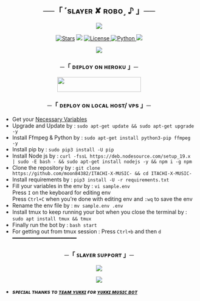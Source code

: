 <h2 align="center">
    ──「 ˹sʟᴀʏᴇʀ ✘ ʀᴏʙᴏ˼ ♪ 」──
</h2>

<p align="center">
  <img src="https://telegra.ph/file/cad7038fe82e47f79c609.jpg">
</p>

<p align="center">
<a href="https://github.com/moon84382/ITACHI-X-MUSIC-/stargazers"><img src="https://img.shields.io/github/stars/moon84382/ITACHI-X-MUSIC-?color=black&logo=github&logoColor=black&style=for-the-badge" alt="Stars" /></a>
<a href="https://github.com/moon84382/ITACHI-X-MUSIC-/network/members"> <img src="https://img.shields.io/github/forks/moon84382/ITACHI-X-MUSIC-?color=black&logo=github&logoColor=black&style=for-the-badge" /></a>
<a href="https://github.com/moon84382/ITACHI-X-MUSIC-/blob/master/LICENSE"> <img src="https://img.shields.io/badge/License-MIT-blueviolet?style=for-the-badge" alt="License" /> </a>
<a href="https://www.python.org/"> <img src="https://img.shields.io/badge/Written%20in-Python-orange?style=for-the-badge&logo=python" alt="Python" /> </a>
<a href="https://github.com/moon84382/ITACHI-X-MUSIC-/commits/moon84382"> <img src="https://img.shields.io/github/last-commit/moon84382/ITACHI-X-MUSIC-?color=blue&logo=github&logoColor=green&style=for-the-badge" /></a>
</p>

<p align="center">
  <img src="https://telegra.ph/file/cad7038fe82e47f79c609.jpg">
</p>

<h3 align="center">
    ─「 ᴅᴇᴩʟᴏʏ ᴏɴ ʜᴇʀᴏᴋᴜ 」─
</h3>

<p align="center"><a href="https://dashboard.heroku.com/new?template=https://github.com/moon84382/ITACHI-X-MUSIC-"> <img src="https://img.shields.io/badge/Deploy%20On%20Heroku-black?style=for-the-badge&logo=heroku" width="220" height="38.45"/></a></p>

<h3 align="center">
    ─「 ᴅᴇᴩʟᴏʏ ᴏɴ ʟᴏᴄᴀʟ ʜᴏsᴛ/ ᴠᴘs 」─
</h3>

- Get your [Necessary Variables](https://github.com/moon84382/ITACHI-X-MUSIC-/blob/master/sample.env)
- Upgrade and Update by :
`sudo apt-get update && sudo apt-get upgrade -y`
- Install Ffmpeg & Python by :
`sudo apt-get install python3-pip ffmpeg -y`
- Install pip by :
`sudo pip3 install -U pip`
- Install Node js by :
`curl -fssL https://deb.nodesource.com/setup_19.x | sudo -E bash - && sudo apt-get install nodejs -y && npm i -g npm`
- Clone the repository by :
`git clone https://github.com/moon84382/ITACHI-X-MUSIC- && cd ITACHI-X-MUSIC-`
- Install requirements by :
`pip3 install -U -r requirements.txt`
- Fill your variables in the env by :
`vi sample.env`<br>
Press `I` on the keyboard for editing env<br>
Press `Ctrl+C` when you're done with editing env and `:wq` to save the env<br>
- Rename the env file by :
`mv sample.env .env`
- Install tmux to keep running your bot when you close the terminal by :
`sudo apt install tmux && tmux`
- Finally run the bot by :
`bash start`
- For getting out from tmux session : Press `Ctrl+b` and then `d`<br>
━━━━━━━━━━━━━━━━━━━━

<h3 align="center">
    ─「 ꜱʟᴀʏᴇʀ ꜱᴜᴘᴘᴏʀᴛ 」─
</h3>

<p align="center">
<a href="https://t.me/SlayerBotsHub"><img src="https://img.shields.io/badge/-Support%20Group-blue.svg?style=for-the-badge&logo=Telegram"></a>
</p>

<p align="center">
<a href="https://t.me/SLAYER_NETWORK_TM"><img src="https://img.shields.io/badge/-Support%20Channel-blue.svg?style=for-the-badge&logo=Telegram"></a>
</p>

- <b> _sᴩᴇᴄɪᴀʟ ᴛʜᴀɴᴋs ᴛᴏ [ᴛᴇᴀᴍ ʏᴜᴋᴋɪ](https://github.com/TeamYukki) ғᴏʀ [ʏᴜᴋᴋɪ ᴍᴜsɪᴄ ʙᴏᴛ](https://github.com/TeamYukki/YukkiMusicBot)_ </b>
